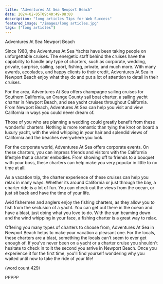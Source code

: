 ```yaml
---
title: "Adventures At Sea Newport Beach"
date: 2024-02-05T09:40:49-08:00
description: "long articles Tips for Web Success"
featured_image: "/images/long articles.jpg"
tags: ["long articles"]
---
```


Adventures At Sea Newport Beach

Since 1980, the Adventures At Sea Yachts have been 
taking people on unforgettable cruises.  The energetic
staff behind the cruises have the capability to 
handle any type of charters, such as corporate, wedding,
private, surprise, sailing, sport, fishing, private,
and much more.  With many awards, accolades, and happy
clients to their credit, Adventures At Sea in Newport
Beach enjoy what they do and put a lot of attention
to detail in their cruises.

For the area, Adventures At Sea offers champagne sailing
cruises for Southern California, an Orange County sail 
boat charter, a sailing yacht charter in Newport Beach,
and sea yacht cruises throughout California.  From
Newport Beach, Adventures At Sea can help you visit 
and view California in ways you could never dream of.

Those of you who are planning a wedding could greatly
benefit from these wonderful charters. Nothing is more
romantic than tying the knot on board a luxury yacht,
with the wind whipping in your hair and splendid views
of California and the beaches everywhere you look.

For the corporate world, Adventures At Sea offers 
corporate events.  On these charters, you can impress
friends and visitors with the California lifestyle that
a charter embodies.  From showing off to friends to 
a bouquet with your boss, these charters can help make
you very popular in little to no time at all.

As a vacation trip, the charter experience of these 
cruises can help you relax in many ways.  Whether its
around California or just through the bay, a charter 
ride is a lot of fun.  You can check out the views from
the ocean, or just sit back and have the time of your
life.

Avid fishermen and anglers enjoy the fishing charters,
as they allow you to fish from the seclusion of a 
yacht.  You can get out there in the ocean and have a 
blast, just doing what you love to do.  With the sun
beaming down and the wind whipping in your face, a 
fishing charter is a great way to relax.

Offering you many types of charters to choose from, 
Adventures At Sea in Newport Beach helps to make your
vacation a pleasant one.  For the locals, these charters
are a blast, something the locals can't seem to ever 
get enough of.  If you've never been on a yacht or a 
charter cruise you shouldn't hesitate to check in to it
the second you arrive in Newport Beach.  Once you 
experience it for the first time, you'll find yourself
wondering why you waited until now to take the ride of
your life!

(word count 429)

PPPPP


